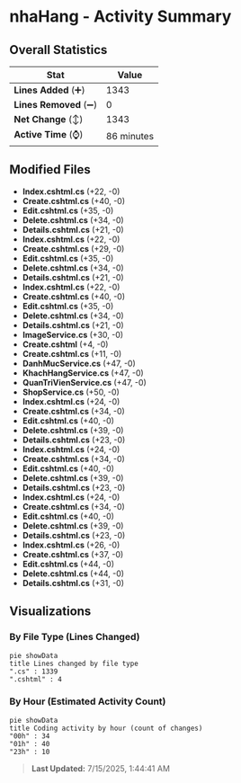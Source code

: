 # nhaHang - Activity Summary 

## Overall Statistics

| Stat                   | Value                                                             |
| ---------------------- | ----------------------------------------------------------------- |
| **Lines Added** (➕)   | 1343                                          |
| **Lines Removed** (➖) | 0                                        |
| **Net Change** (↕)    | 1343                |
| **Active Time** (⌚)   | 86 minutes |


## Modified Files
- **Index.cshtml.cs** (+22, -0)
- **Create.cshtml.cs** (+40, -0)
- **Edit.cshtml.cs** (+35, -0)
- **Delete.cshtml.cs** (+34, -0)
- **Details.cshtml.cs** (+21, -0)
- **Index.cshtml.cs** (+22, -0)
- **Create.cshtml.cs** (+29, -0)
- **Edit.cshtml.cs** (+35, -0)
- **Delete.cshtml.cs** (+34, -0)
- **Details.cshtml.cs** (+21, -0)
- **Index.cshtml.cs** (+22, -0)
- **Create.cshtml.cs** (+40, -0)
- **Edit.cshtml.cs** (+35, -0)
- **Delete.cshtml.cs** (+34, -0)
- **Details.cshtml.cs** (+21, -0)
- **ImageService.cs** (+30, -0)
- **Create.cshtml** (+4, -0)
- **Create.cshtml.cs** (+11, -0)
- **DanhMucService.cs** (+47, -0)
- **KhachHangService.cs** (+47, -0)
- **QuanTriVienService.cs** (+47, -0)
- **ShopService.cs** (+50, -0)
- **Index.cshtml.cs** (+24, -0)
- **Create.cshtml.cs** (+34, -0)
- **Edit.cshtml.cs** (+40, -0)
- **Delete.cshtml.cs** (+39, -0)
- **Details.cshtml.cs** (+23, -0)
- **Index.cshtml.cs** (+24, -0)
- **Create.cshtml.cs** (+34, -0)
- **Edit.cshtml.cs** (+40, -0)
- **Delete.cshtml.cs** (+39, -0)
- **Details.cshtml.cs** (+23, -0)
- **Index.cshtml.cs** (+24, -0)
- **Create.cshtml.cs** (+34, -0)
- **Edit.cshtml.cs** (+40, -0)
- **Delete.cshtml.cs** (+39, -0)
- **Details.cshtml.cs** (+23, -0)
- **Index.cshtml.cs** (+26, -0)
- **Create.cshtml.cs** (+37, -0)
- **Edit.cshtml.cs** (+44, -0)
- **Delete.cshtml.cs** (+44, -0)
- **Details.cshtml.cs** (+31, -0)

## Visualizations

### By File Type (Lines Changed)

```mermaid
pie showData
title Lines changed by file type
".cs" : 1339
".cshtml" : 4
```

### By Hour (Estimated Activity Count)

```mermaid
pie showData
title Coding activity by hour (count of changes)
"00h" : 34
"01h" : 40
"23h" : 10
```


> **Last Updated:** 7/15/2025, 1:44:41 AM